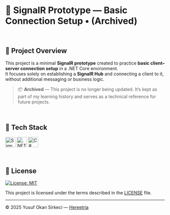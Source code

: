 # 📡 SignalR Prototype — Basic Connection Setup • (Archived)

<br>

## 📌 Project Overview

This project is a minimal **SignalR prototype** created to practice **basic client–server connection setup** in a .NET Core environment.  
It focuses solely on establishing a **SignalR Hub** and connecting a client to it, without additional messaging or business logic.  
> 📦 **Archived** — This project is no longer being updated. It’s kept as part of my learning history and serves as a technical reference for future projects.

<br>

## 🧰 Tech Stack

<p>
  <img src="https://img.shields.io/badge/SignalR-512BD4?style=for-the-badge&logo=dotnet&logoColor=white" alt="SignalR Badge" height="32" />
  <img src="https://img.shields.io/badge/.NET_Core-512BD4?style=for-the-badge&logo=dotnet&logoColor=white" alt=".NET Core Badge" height="32" />
  <img src="https://img.shields.io/badge/C%23-239120?style=for-the-badge&logo=c-sharp&logoColor=white" alt="C# Badge" height="32" />
</p>

<br>

## 📜 License

[![License: MIT](https://img.shields.io/badge/License-MIT-blue.svg)](LICENSE)

This project is licensed under the terms described in the [LICENSE](./LICENSE) file.

---

© 2025 Yusuf Okan Sirkeci — [Hereetria](https://github.com/Hereetria)
